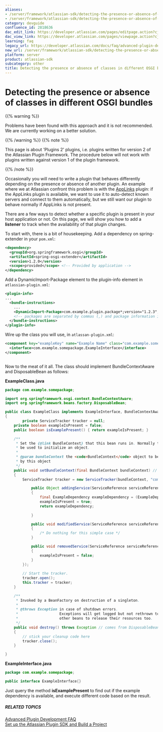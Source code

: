 ```yaml
---
aliases:
- /server/framework/atlassian-sdk/detecting-the-presence-or-absence-of-classes-in-different-osgi-bundles-2818636.html
- /server/framework/atlassian-sdk/detecting-the-presence-or-absence-of-classes-in-different-osgi-bundles-2818636.md
category: devguide
confluence_id: 2818636
dac_edit_link: https://developer.atlassian.com/pages/editpage.action?cjm=wozere&pageId=2818636
dac_view_link: https://developer.atlassian.com/pages/viewpage.action?cjm=wozere&pageId=2818636
learning: faq
legacy_url: https://developer.atlassian.com/docs/faq/advanced-plugin-development-faq/detecting-the-presence-or-absence-of-classes-in-different-osgi-bundles
new_url: /server/framework/atlassian-sdk/detecting-the-presence-or-absence-of-classes-in-different-osgi-bundles
platform: server
product: atlassian-sdk
subcategory: other
title: Detecting the presence or absence of classes in different OSGI bundles
---
```

# Detecting the presence or absence of classes in different OSGI bundles

{{% warning %}}

Problems have been found with this approach and it is not recommended. We are currently working on a better solution.

{{% /warning %}} {{% note %}}

This page is about 'Plugins 2' plugins, i.e. plugins written for version 2 of the Atlassian Plugin Framework. The procedure below will not work with plugins written against version 1 of the plugin framework.

{{% /note %}}

Occasionally you will need to write a plugin that behaves differently depending on the presence or absence of another plugin. An example where we at Atlassian confront this problem is with the [AppLinks](https://developer.atlassian.com/display/APPLINKS) plugin: if the AppLinks plugin is available, we want to use it to auto-detect known servers and connect to them automatically, but we still want our plugin to behave normally if AppLinks is not present.

There are a few ways to detect whether a specific plugin is present in your host application or not. On this page, we will show you how to add a **listener** to track when the availability of that plugin changes.

To start with, there is a bit of housekeeping. Add a dependency on spring-extender in your `pom.xml`:

``` xml
<dependency>
  <groupId>org.springframework.osgi</groupId>
  <artifactId>spring-osgi-extender</artifactId>
  <version>1.2.0</version>
  <scope>provided</scope> <!-- Provided by application -->
</dependency>
```

Add a DynamicImport-Package element to the plugin-info element in `atlassian-plugin.xml`:

``` xml
<plugin-info>
...
  <bundle-instructions>
    ...
    <DynamicImport-Package>com.example.plugin.package*;version="1.2.3",com.example.another.plugins.package*;version="3.1.4"</DynamicImport-Package>
    <!-- packages are separated by commas (,) and package information is separated by semicolons (;) -->
  </bundle-instructions>
</plugin-info>
```

Wire up the class you will use, in `atlassan-plugin.xml`:

``` xml
<component key="exampleKey" name="Example Name" class="com.example.somepackage.ExampleClass">
  <interface>com.example.somepackage.ExampleInterface</interface>
</component>
    
```

Now to the meat of it all. The class should implement BundleContextAware and DisposableBean as follows:

**ExampleClass.java**

``` java
package com.example.somepackage;

import org.springframework.osgi.context.BundleContextAware;
import org.springframework.beans.factory.DisposableBean;

public class ExampleClass implements ExampleInterface, BundleContextAware, DisposableBean
{
        private ServiceTracker tracker = null;
    private boolean exampleIsPresent = false;
    public boolean isExamplePresent() { return exampleIsPresent; }

    /**
     * Set the {@link BundleContext} that this bean runs in. Normally this can
     * be used to initialize an object.
     * 
     * @param bundleContext the <code>BundleContext</code> object to be used
     * by this object
     */
    public void setBundleContext(final BundleContext bundleContext) // comes from BundleContextAware
    {
        ServiceTracker tracker = new ServiceTracker(bundleContext, "com.example.plugin.package.ExampleDependency", new ServiceTrackerCustomizer(){

            public Object addingService(ServiceReference serviceReference)
            {
                final ExampleDependency exampleDependency = (ExampleDependency) bundleContext.getService(serviceReference);
                exampleIsPresent = true;
                return exampleDependency;
                
            }

            public void modifiedService(ServiceReference serviceReference, Object o)
            {
                /* Do nothing for this simple case */
            }

            public void removedService(ServiceReference serviceReference, Object o)
            {
                exampleIsPresent = false;
            }
        });
        
        // Start the tracker. 
        tracker.open();
        this.tracker = tracker;
    }

    /**
     * Invoked by a BeanFactory on destruction of a singleton.
     *
     * @throws Exception in case of shutdown errors.
     *                   Exceptions will get logged but not rethrown to allow
     *                   other beans to release their resources too.
     */
    public void destroy() throws Exception // comes from DisposableBean
    {
        // stick your cleanup code here
        tracker.close();
    }

}
```

**ExampleInterface.java**

``` java
package com.example.somepackage;

public interface ExampleInterface{}
```

Just query the method **isExamplePresent** to find out if the example dependency is available, and execute different code based on the result.

##### RELATED TOPICS

[Advanced Plugin Development FAQ](/server/framework/atlassian-sdk/advanced-plugin-development-faq)  
[Set up the Atlassian Plugin SDK and Build a Project](/server/framework/atlassian-sdk/set-up-the-atlassian-plugin-sdk-and-build-a-project)


















































































